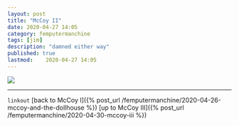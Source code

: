 ```yaml
---
layout: post
title: "McCoy II"
date: 2020-04-27 14:05
category: femputermanchine
tags: [jim]
description: "damned either way"
published: true
lastmod:	2020-04-27 14:05
---
```


<img src="{{ site.url }}/assets/img/mccoy-ii.jpg" />

*****

`linkout`
[back to McCoy I]({% post_url /femputermanchine/2020-04-26-mccoy-and-the-dollhouse %})
[up to McCoy III]({% post_url /femputermanchine/2020-04-30-mccoy-iii %})
